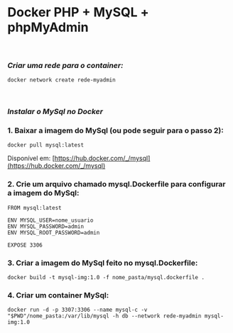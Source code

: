 # Docker PHP + MySQL + phpMyAdmin
&nbsp;
### *Criar uma rede para o container:*
```
docker network create rede-myadmin
```
&nbsp;
### *Instalar o MySql no Docker*  
###  1. Baixar a imagem do MySql (ou pode seguir para o passo 2):
```
docker pull mysql:latest
```
Disponível em: [https://hub.docker.com/_/mysql](https://hub.docker.com/_/mysql)
### 2. Crie um arquivo chamado mysql.Dockerfile para configurar a imagem do MySql:
````
FROM mysql:latest

ENV MYSQL_USER=nome_usuario
ENV MYSQL_PASSWORD=admin
ENV MYSQL_ROOT_PASSWORD=admin

EXPOSE 3306
````
### 3. Criar a imagem do MySql feito no mysql.Dockerfile:
````
docker build -t mysql-img:1.0 -f nome_pasta/mysql.dockerfile .
````
### 4. Criar um container MySql:
````
docker run -d -p 3307:3306 --name mysql-c -v "$PWD"/nome_pasta:/var/lib/mysql -h db --network rede-myadmin mysql-img:1.0
````

